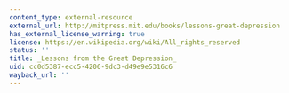 ```yaml
---
content_type: external-resource
external_url: http://mitpress.mit.edu/books/lessons-great-depression
has_external_license_warning: true
license: https://en.wikipedia.org/wiki/All_rights_reserved
status: ''
title: _Lessons from the Great Depression_
uid: cc0d5387-ecc5-4206-9dc3-d49e9e5316c6
wayback_url: ''
---
```

